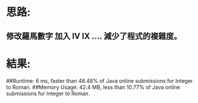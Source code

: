 # 思路: 

## 修改羅馬數字 加入 IV IX .... 減少了程式的複雜度。

# 結果:

##Runtime: 6 ms, faster than 48.48% of Java online submissions for Integer to Roman.
##Memory Usage: 42.4 MB, less than 10.77% of Java online submissions for Integer to Roman.